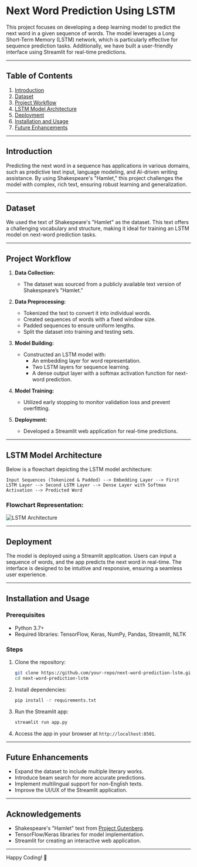 # Next Word Prediction Using LSTM

This project focuses on developing a deep learning model to predict the next word in a given sequence of words. The model leverages a Long Short-Term Memory (LSTM) network, which is particularly effective for sequence prediction tasks. Additionally, we have built a user-friendly interface using Streamlit for real-time predictions.

---

## Table of Contents
1. [Introduction](#introduction)
2. [Dataset](#dataset)
3. [Project Workflow](#project-workflow)
4. [LSTM Model Architecture](#lstm-model-architecture)
5. [Deployment](#deployment)
6. [Installation and Usage](#installation-and-usage)
7. [Future Enhancements](#future-enhancements)

---

## Introduction
Predicting the next word in a sequence has applications in various domains, such as predictive text input, language modeling, and AI-driven writing assistance. By using Shakespeare's "Hamlet," this project challenges the model with complex, rich text, ensuring robust learning and generalization.

---

## Dataset
We used the text of Shakespeare's "Hamlet" as the dataset. This text offers a challenging vocabulary and structure, making it ideal for training an LSTM model on next-word prediction tasks.

---

## Project Workflow

1. **Data Collection:**
   - The dataset was sourced from a publicly available text version of Shakespeare’s "Hamlet."

2. **Data Preprocessing:**
   - Tokenized the text to convert it into individual words.
   - Created sequences of words with a fixed window size.
   - Padded sequences to ensure uniform lengths.
   - Split the dataset into training and testing sets.

3. **Model Building:**
   - Constructed an LSTM model with:
     - An embedding layer for word representation.
     - Two LSTM layers for sequence learning.
     - A dense output layer with a softmax activation function for next-word prediction.

4. **Model Training:**
   - Utilized early stopping to monitor validation loss and prevent overfitting.

5. **Deployment:**
   - Developed a Streamlit web application for real-time predictions.

---

## LSTM Model Architecture

Below is a flowchart depicting the LSTM model architecture:

```plaintext
Input Sequences (Tokenized & Padded) --> Embedding Layer --> First LSTM Layer --> Second LSTM Layer --> Dense Layer with Softmax Activation --> Predicted Word
```

### Flowchart Representation:
![LSTM Architecture]([LSTM_Flowchart.png](https://encrypted-tbn0.gstatic.com/images?q=tbn:ANd9GcTwuRVVFzUh7lBaeY5Ws15C9pp5fKAYL_KkBg&s))

---

## Deployment
The model is deployed using a Streamlit application. Users can input a sequence of words, and the app predicts the next word in real-time. The interface is designed to be intuitive and responsive, ensuring a seamless user experience.

---

## Installation and Usage

### Prerequisites
- Python 3.7+
- Required libraries: TensorFlow, Keras, NumPy, Pandas, Streamlit, NLTK

### Steps
1. Clone the repository:
   ```bash
   git clone https://github.com/your-repo/next-word-prediction-lstm.git
   cd next-word-prediction-lstm
   ```

2. Install dependencies:
   ```bash
   pip install -r requirements.txt
   ```

3. Run the Streamlit app:
   ```bash
   streamlit run app.py
   ```

4. Access the app in your browser at `http://localhost:8501`.

---

## Future Enhancements
- Expand the dataset to include multiple literary works.
- Introduce beam search for more accurate predictions.
- Implement multilingual support for non-English texts.
- Improve the UI/UX of the Streamlit application.

---

## Acknowledgements
- Shakespeare's "Hamlet" text from [Project Gutenberg](https://www.gutenberg.org/).
- TensorFlow/Keras libraries for model implementation.
- Streamlit for creating an interactive web application.

---

Happy Coding! 🎉


